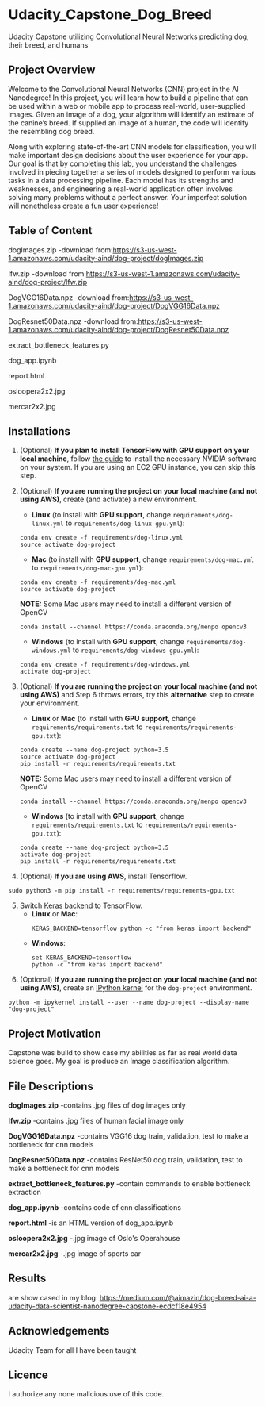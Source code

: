 # Udacity_Capstone_Dog_Breed
Udacity Capstone utilizing Convolutional Neural Networks predicting dog, their breed, and humans


## Project Overview

Welcome to the Convolutional Neural Networks (CNN) project in the AI Nanodegree! In this project, you will learn how to build a pipeline that can be used within a web or mobile app to process real-world, user-supplied images.  Given an image of a dog, your algorithm will identify an estimate of the canine’s breed.  If supplied an image of a human, the code will identify the resembling dog breed.  

Along with exploring state-of-the-art CNN models for classification, you will make important design decisions about the user experience for your app.  Our goal is that by completing this lab, you understand the challenges involved in piecing together a series of models designed to perform various tasks in a data processing pipeline.  Each model has its strengths and weaknesses, and engineering a real-world application often involves solving many problems without a perfect answer.  Your imperfect solution will nonetheless create a fun user experience!

## Table of Content

dogImages.zip -download from:https://s3-us-west-1.amazonaws.com/udacity-aind/dog-project/dogImages.zip

Ifw.zip -download from:https://s3-us-west-1.amazonaws.com/udacity-aind/dog-project/lfw.zip

DogVGG16Data.npz -download from:https://s3-us-west-1.amazonaws.com/udacity-aind/dog-project/DogVGG16Data.npz

DogResnet50Data.npz -download from:https://s3-us-west-1.amazonaws.com/udacity-aind/dog-project/DogResnet50Data.npz

extract_bottleneck_features.py

dog_app.ipynb

report.html

osloopera2x2.jpg

mercar2x2.jpg

## Installations

1. (Optional) __If you plan to install TensorFlow with GPU support on your local machine__, follow [the guide](https://www.tensorflow.org/install/) to install the necessary NVIDIA software on your system.  If you are using an EC2 GPU instance, you can skip this step.

2. (Optional) **If you are running the project on your local machine (and not using AWS)**, create (and activate) a new environment.

	- __Linux__ (to install with __GPU support__, change `requirements/dog-linux.yml` to `requirements/dog-linux-gpu.yml`): 
	```
	conda env create -f requirements/dog-linux.yml
	source activate dog-project
	```  
	- __Mac__ (to install with __GPU support__, change `requirements/dog-mac.yml` to `requirements/dog-mac-gpu.yml`): 
	```
	conda env create -f requirements/dog-mac.yml
	source activate dog-project
	```  
	**NOTE:** Some Mac users may need to install a different version of OpenCV
	```
	conda install --channel https://conda.anaconda.org/menpo opencv3
	```
	- __Windows__ (to install with __GPU support__, change `requirements/dog-windows.yml` to `requirements/dog-windows-gpu.yml`):  
	```
	conda env create -f requirements/dog-windows.yml
	activate dog-project
	```
3. (Optional) **If you are running the project on your local machine (and not using AWS)** and Step 6 throws errors, try this __alternative__ step to create your environment.

	- __Linux__ or __Mac__ (to install with __GPU support__, change `requirements/requirements.txt` to `requirements/requirements-gpu.txt`): 
	```
	conda create --name dog-project python=3.5
	source activate dog-project
	pip install -r requirements/requirements.txt
	```
	**NOTE:** Some Mac users may need to install a different version of OpenCV
	```
	conda install --channel https://conda.anaconda.org/menpo opencv3
	```
	- __Windows__ (to install with __GPU support__, change `requirements/requirements.txt` to `requirements/requirements-gpu.txt`):  
	```
	conda create --name dog-project python=3.5
	activate dog-project
	pip install -r requirements/requirements.txt
	```
4. (Optional) **If you are using AWS**, install Tensorflow.
```
sudo python3 -m pip install -r requirements/requirements-gpu.txt
```
5. Switch [Keras backend](https://keras.io/backend/) to TensorFlow.
	- __Linux__ or __Mac__: 
		```
		KERAS_BACKEND=tensorflow python -c "from keras import backend"
		```
	- __Windows__: 
		```
		set KERAS_BACKEND=tensorflow
		python -c "from keras import backend"
		```
6. (Optional) **If you are running the project on your local machine (and not using AWS)**, create an [IPython kernel](http://ipython.readthedocs.io/en/stable/install/kernel_install.html) for the `dog-project` environment. 
```
python -m ipykernel install --user --name dog-project --display-name "dog-project"
```

## Project Motivation


Capstone was build to show case my abilities as far as real world data science goes. My goal is produce an Image classification algorithm. 


## File Descriptions


**dogImages.zip** -contains .jpg files of dog images only

**Ifw.zip** -contains .jpg files of human facial image only

**DogVGG16Data.npz** -contains VGG16 dog train, validation, test to make a bottleneck for cnn models

**DogResnet50Data.npz** -contains ResNet50 dog train, validation, test to make a bottleneck for cnn models

**extract_bottleneck_features.py** -contain commands to enable bottleneck extraction

**dog_app.ipynb** -contains code of cnn classifications

**report.html** -is an HTML version of dog_app.ipynb

**osloopera2x2.jpg** -.jpg image of Oslo's Operahouse

**mercar2x2.jpg** -.jpg image of sports car


## Results

are show cased in my blog: https://medium.com/@aimazin/dog-breed-ai-a-udacity-data-scientist-nanodegree-capstone-ecdcf18e4954



## Acknowledgements

Udacity Team for all I have been taught 


## Licence
I authorize any none malicious use of this code.

